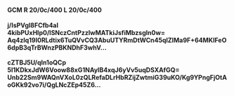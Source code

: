 #### GCM R 20/0c/400 L 20/0c/400
**j/IsPVgl8FCfb4al**<br/>**4kibPUxHlp0/lSNczCntPzzlwMATkiJsfiMbzsgln0w=**<br/>**Aq4zlq19l0RLdtix6TuQVvCQ3AbuUTYRmDtWCn45qlZIMa9F+64MKlFeO6dpB3qTrBWnzPBKNDhF3whV...**<br/><br/>
**cZTBJ5U/qIn1oQCp**<br/>**5l1KDkxJdW6Voow88xG1NAylB4xqJ6yVv5uqDSXAfGQ=**<br/>**Unb22Sm9WAQnVXoL0zQLRefaDLrHbRZijZwtmiG39uKO/Kg9YPngFjOtAoGKk92vo7i/QgLNcZEp45Z6...**